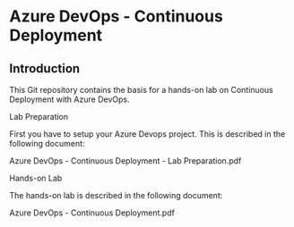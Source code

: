 ﻿# Azure DevOps - Continuous Deployment

## Introduction

This Git repository contains the basis for a hands-on lab on Continuous Deployment with Azure DevOps.

Lab Preparation

First you have to setup your Azure Devops project. This is described in the following document:

Azure DevOps - Continuous Deployment - Lab Preparation.pdf

Hands-on Lab

The hands-on lab is described in the following document:

Azure DevOps - Continuous Deployment.pdf